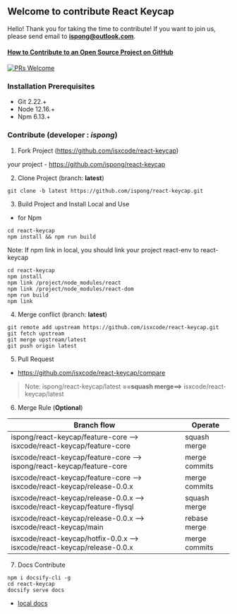 ## Welcome to contribute React Keycap

Hello! Thank you for taking the time to contribute! If you want to join us, please send email to **ispong@outlook.com**.

#### [How to Contribute to an Open Source Project on GitHub](https://egghead.io/series/how-to-contribute-to-an-open-source-project-on-github)

[![PRs Welcome](https://img.shields.io/badge/PRs-welcome-brightgreen.svg?style=flat-square)](http://makeapullrequest.com)

### Installation Prerequisites

- Git 2.22.+
- Node 12.16.+
- Npm 6.13.+

### Contribute (developer : _ispong_)

1. Fork Project (https://github.com/isxcode/react-keycap)

your project - https://github.com/ispong/react-keycap

2. Clone Project (branch: **latest**)

```
git clone -b latest https://github.com/ispong/react-keycap.git
```

3. Build Project and Install Local and Use

- for Npm

```shell script
cd react-keycap
npm install && npm run build
```

Note: If npm link in local, you should link your project react-env to react-keycap

```shell script
cd react-keycap
npm install
npm link /project/node_modules/react
npm link /project/node_modules/react-dom
npm run build
npm link
```

4. Merge conflict (branch: **latest**)

```
git remote add upstream https://github.com/isxcode/react-keycap.git
git fetch upstream
git merge upstream/latest
git push origin latest
```

5. Pull Request

- https://github.com/isxcode/react-keycap/compare

> Note:  ispong/react-keycap/latest  **==squash merge==>** isxcode/react-keycap/latest

6. Merge Rule (**Optional**)

Branch flow                                                                  | Operate
 ----                                                                        | ---
ispong/react-keycap/feature-core --> isxcode/react-keycap/feature-core       | squash merge
isxcode/react-keycap/feature-core --> ispong/react-keycap/feature-core       | merge commits
isxcode/react-keycap/feature-core --> isxcode/react-keycap/release-0.0.x     | merge commits
isxcode/react-keycap/release-0.0.x --> isxcode/react-keycap/feature-flysql   | squash merge
isxcode/react-keycap/release-0.0.x --> isxcode/react-keycap/main             | rebase merge
isxcode/react-keycap/hotfix-0.0.x --> isxcode/react-keycap/release-0.0.x     | merge commits

7. Docs Contribute

```
npm i docsify-cli -g
cd react-keycap
docsify serve docs
```

- [local docs](http://localhost:3000)

